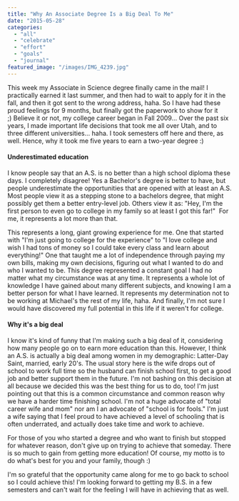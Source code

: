 ```yaml
---
title: "Why An Associate Degree Is a Big Deal To Me"
date: "2015-05-28"
categories: 
  - "all"
  - "celebrate"
  - "effort"
  - "goals"
  - "journal"
featured_image: "/images/IMG_4239.jpg"
---
```


This week my Associate in Science degree finally came in the mail! I practically earned it last summer, and then had to wait to apply for it in the fall, and then it got sent to the wrong address, haha. So I have had these proud feelings for 9 months, but finally got the paperwork to show for it ;) Believe it or not, my college career began in Fall 2009... Over the past six years, I made important life decisions that took me all over Utah, and to three different universities... haha. I took semesters off here and there, as well. Hence, why it took me five years to earn a two-year degree :)

#### Underestimated education

I know people say that an A.S. is no better than a high school diploma these days. I completely disagree! Yes a Bachelor's degree is better to have, but people underestimate the opportunities that are opened with at least an A.S. Most people view it as a stepping stone to a bachelors degree, that might possibly get them a better entry-level job. Others view it as: "Hey, I'm the first person to even go to college in my family so at least I got this far!"  For me, it represents a lot more than that.

This represents a long, giant growing experience for me. One that started with "I'm just going to college for the experience" to "I love college and wish I had tons of money so I could take every class and learn about everything!" One that taught me a lot of independence through paying my own bills, making my own decisions, figuring out what I wanted to do and who I wanted to be. This degree represented a constant goal I had no matter what my circumstance was at any time. It represents a whole lot of knowledge I have gained about many different subjects, and knowing I am a better person for what I have learned. It represents my determination not to be working at Michael's the rest of my life, haha. And finally, I'm not sure I would have discovered my full potential in this life if it weren't for college.

#### Why it's a big deal

I know it's kind of funny that I'm making such a big deal of it, considering how many people go on to earn more education than this. However, I think an A.S. is actually a big deal among women in my demographic: Latter-Day Saint, married, early 20's. The usual story here is the wife drops out of school to work full time so the husband can finish school first, to get a good job and better support them in the future. I'm not bashing on this decision at all because we decided this was the best thing for us to do, too! I'm just pointing out that this is a common circumstance and common reason why we have a harder time finishing school. I'm not a huge advocate of "total career wife and mom" nor am I an advocate of "school is for fools." I'm just a wife saying that I feel proud to have achieved a level of schooling that is often underrated, and actually does take time and work to achieve.

For those of you who started a degree and who want to finish but stopped for whatever reason, don't give up on trying to achieve that someday. There is so much to gain from getting more education! Of course, my motto is to do what's best for you and your family, though :)

I'm so grateful that the opportunity came along for me to go back to school so I could achieve this! I'm looking forward to getting my B.S. in a few semesters and can't wait for the feeling I will have in achieving that as well.
